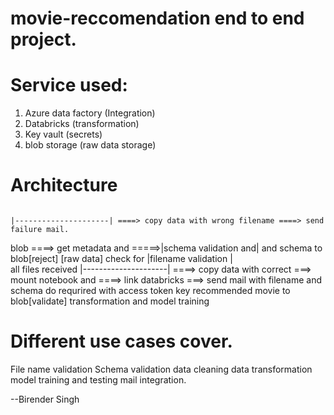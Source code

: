 # movie-reccomendation end to end project.

Service used:
==============

1. Azure data factory (Integration)
2. Databricks (transformation)
3. Key vault (secrets)
4. blob storage (raw data storage)


Architecture
================

                                                                                                                                                                                                          |---------------------| ====> copy data with wrong filename ====> send failure mail.                     
blob  ====> get metadata and =====>|schema validation and|           and schema to blob[reject]
[raw data]  check for              |filename validation  |         
            all files received     |---------------------| ====> copy data with correct ===> mount notebook and  ====> link databricks ===> send mail with 
                                                                  filename and schema        do requrired  with         access token key     recommended movie
                                                                  to blob[validate]           transformation                                                                                                                             and model training


Different use cases cover.
===========================

File name validation
Schema validation
data cleaning
data transformation
model training and testing
mail integration.

    
--Birender Singh
